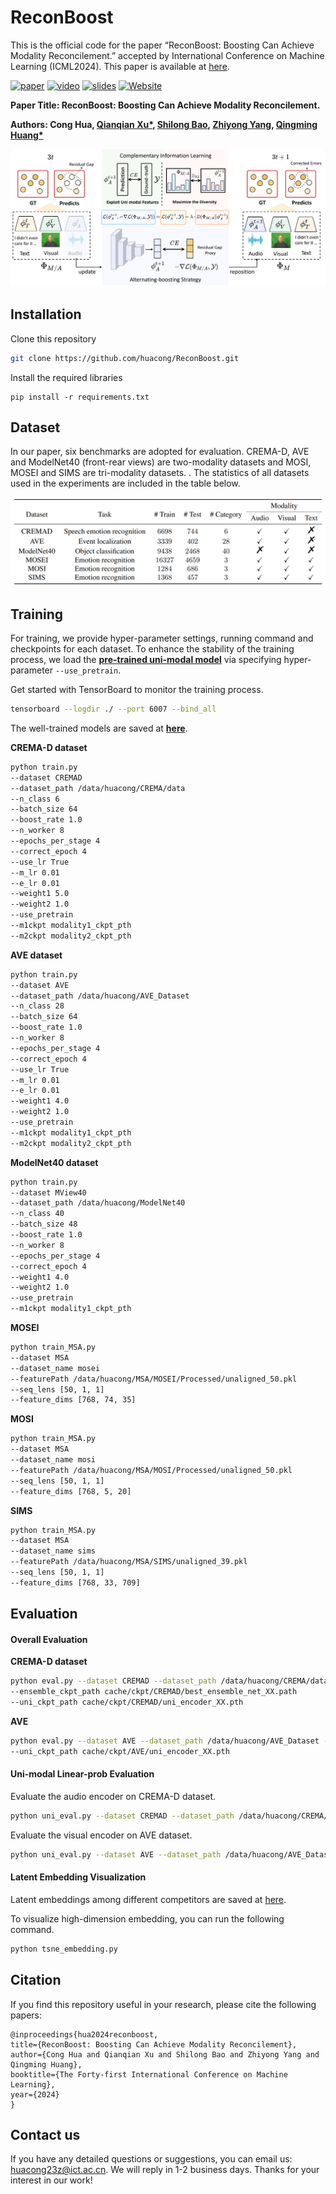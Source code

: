 # ReconBoost
This is the official code for the paper  “ReconBoost: Boosting Can Achieve Modality Reconcilement.” accepted by International Conference on Machine Learning (ICML2024). This paper is available at [here](https://arxiv.org/abs/2405.09321).

[![paper](https://img.shields.io/badge/arXiv-Paper-<COLOR>.svg)](https://arxiv.org/abs/2405.09321) [![video](https://img.shields.io/badge/Video-Presentation-F9D371)](https://github.com/huacong/ReconBoost) [![slides](https://img.shields.io/badge/Presentation-Slides-B762C1)](https://github.com/huacong/ReconBoost) [![Website](https://img.shields.io/badge/Project-Website-87CEEB)](https://github.com/huacong/ReconBoost)

**Paper Title: ReconBoost: Boosting Can Achieve Modality Reconcilement.**   

**Authors: Cong Hua,  [Qianqian Xu*](https://qianqianxu010.github.io/), [Shilong Bao](https://statusrank.github.io/), [Zhiyong Yang](https://joshuaas.github.io/), [Qingming Huang*](https://people.ucas.ac.cn/~qmhuang)**   



<img src="docs\pipeline.png" alt="pipeline" style="zoom:67%;" />

## Installation

Clone this repository

```bash
git clone https://github.com/huacong/ReconBoost.git
```

Install the required libraries

```
pip install -r requirements.txt
```

## Dataset

In our paper, six benchmarks are adopted for evaluation. CREMA-D, AVE and ModelNet40 (front-rear views) are two-modality datasets and MOSI, MOSEI and SIMS are tri-modality datasets. . The statistics of all datasets used in the experiments are included in the table below.

![image-20240520001124087](docs/dataset.png)

## Training

For training, we provide hyper-parameter settings, running command and checkpoints for each dataset. To enhance the stability of the training process, we load the [**pre-trained uni-modal model**](cache/pretrained_unimodel) via specifying hyper-parameter `--use_pretrain`.

Get started with TensorBoard to monitor the training process.

```bash
tensorboard --logdir ./ --port 6007 --bind_all
```

The well-trained models are saved at [**here**](cache/ckpt).

**CREMA-D dataset**

```bash
python train.py 
--dataset CREMAD 
--dataset_path /data/huacong/CREMA/data
--n_class 6
--batch_size 64
--boost_rate 1.0
--n_worker 8
--epochs_per_stage 4
--correct_epoch 4
--use_lr True
--m_lr 0.01
--e_lr 0.01
--weight1 5.0
--weight2 1.0
--use_pretrain 
--m1ckpt modality1_ckpt_pth
--m2ckpt modality2_ckpt_pth
```

**AVE dataset**

```bash
python train.py 
--dataset AVE 
--dataset_path /data/huacong/AVE_Dataset
--n_class 28
--batch_size 64
--boost_rate 1.0
--n_worker 8
--epochs_per_stage 4
--correct_epoch 4
--use_lr True
--m_lr 0.01
--e_lr 0.01
--weight1 4.0
--weight2 1.0
--use_pretrain 
--m1ckpt modality1_ckpt_pth
--m2ckpt modality2_ckpt_pth
```

**ModelNet40 dataset**

```bash
python train.py
--dataset MView40
--dataset_path /data/huacong/ModelNet40
--n_class 40
--batch_size 48
--boost_rate 1.0
--n_worker 8
--epochs_per_stage 4
--correct_epoch 4
--weight1 4.0
--weight2 1.0
--use_pretrain 
--m1ckpt modality1_ckpt_pth
```

**MOSEI**

```bash
python train_MSA.py 
--dataset MSA
--dataset_name mosei
--featurePath /data/huacong/MSA/MOSEI/Processed/unaligned_50.pkl
--seq_lens [50, 1, 1]
--feature_dims [768, 74, 35]
```

**MOSI**

```bash
python train_MSA.py 
--dataset MSA
--dataset_name mosi
--featurePath /data/huacong/MSA/MOSI/Processed/unaligned_50.pkl
--seq_lens [50, 1, 1]
--feature_dims [768, 5, 20]
```

**SIMS**

```bash
python train_MSA.py 
--dataset MSA
--dataset_name sims
--featurePath /data/huacong/MSA/SIMS/unaligned_39.pkl
--seq_lens [50, 1, 1]
--feature_dims [768, 33, 709]
```

## Evaluation 

#### Overall Evaluation

**CREMA-D dataset**

```bash
python eval.py --dataset CREMAD --dataset_path /data/huacong/CREMA/data --n_class 6 --batch_size 64 --n_worker 8 
--ensemble_ckpt_path cache/ckpt/CREMAD/best_ensemble_net_XX.path 
--uni_ckpt_path cache/ckpt/CREMAD/uni_encoder_XX.pth
```

**AVE** 

```bash
python eval.py --dataset AVE --dataset_path /data/huacong/AVE_Dataset --n_class 28 --batch_size 64 --n_worker 8 --ensemble_ckpt_path cache/ckpt/AVE/best_ensemble_net_XX.path 
--uni_ckpt_path cache/ckpt/AVE/uni_encoder_XX.pth
```

#### Uni-modal Linear-prob Evaluation

Evaluate the audio encoder on CREMA-D dataset.

```bash
python uni_eval.py --dataset CREMAD --dataset_path /data/huacong/CREMA/data --modality audio --n_class 6 --batch_size 64 --max_epochs 100 --emb 512 --uni_ckpt_path cache/ckpt/CREMAD/uni_encoder_XX.pth
```

Evaluate the visual encoder on AVE dataset.

```bash
python uni_eval.py --dataset AVE --dataset_path /data/huacong/AVE_Dataset --modality visual --n_class 28 --batch_size 64 --max_epochs 100 --emb 512 --uni_ckpt_path cache/ckpt/AVE/uni_encoder_XX.pth
```

#### Latent Embedding Visualization

Latent embeddings among different competitors are saved at [here](all_feat).

To visualize high-dimension embedding, you can run the following command.

```bash
python tsne_embedding.py
```

## Citation

If you find this repository useful in your research, please cite the following papers:

```
@inproceedings{hua2024reconboost,
title={ReconBoost: Boosting Can Achieve Modality Reconcilement}, 
author={Cong Hua and Qianqian Xu and Shilong Bao and Zhiyong Yang and Qingming Huang},
booktitle={The Forty-first International Conference on Machine Learning},
year={2024}
}
```

## Contact us

If you have any detailed questions or suggestions, you can email us: huacong23z@ict.ac.cn. We will reply in 1-2 business days. Thanks for your interest in our work!
